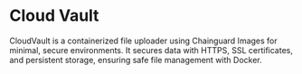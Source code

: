 # Cloud Vault
CloudVault is a containerized file uploader using Chainguard Images for minimal, secure environments. It secures data with HTTPS, SSL certificates, and persistent storage, ensuring safe file management with Docker.
